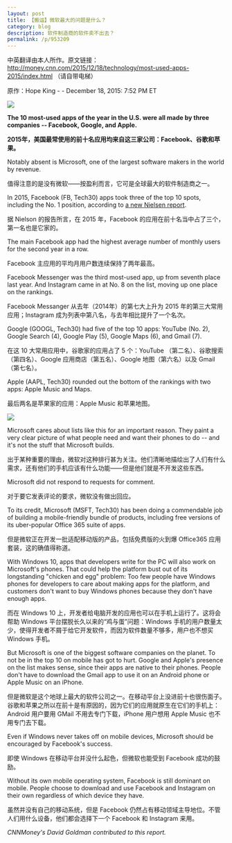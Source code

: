 ```yaml
---
layout: post
title: 【搬运】微软最大的问题是什么？
category: blog
description: 软件制造商的软件卖不出去？
permalink: /p/953209
---
```

中英翻译由本人所作。原文链接：
<http://money.cnn.com/2015/12/18/technology/most-used-apps-2015/index.html>
（请自带电梯）

原作：Hope King - <a href="https://twitter.com/intent/user?screen_name=lisahopeking"><i class="fa fa-twitter"></i></a> - December 18, 2015: 7:52 PM ET

![](https://o0stweauh.qnssl.com/151218114419-top-smartphone-apps-780x439.jpg)

**The 10 most-used apps of the year in the U.S. were all made by three companies -- Facebook, Google, and Apple.**

**2015年，美国最常使用的前十名应用均来自这三家公司：Facebook、谷歌和苹果。**

Notably absent is Microsoft, one of the largest software makers in the world by revenue.

值得注意的是没有微软——按盈利而言，它可是全球最大的软件制造商之一。

In 2015, Facebook (FB, Tech30) apps took three of the top 10 spots, including the No. 1 position, according to [a new Nielsen report](http://www.nielsen.com/us/en/insights/news/2015/tops-of-2015-digital.html).

据 Nielson 的报告所言，在 2015 年，Facebook 的应用在前十名当中占了三个，第一名也是它家的。

The main Facebook app had the highest average number of monthly users for the second year in a row.

Facebook 主应用的平均月用户数连续保持了两年最高。

Facebook Messenger was the third most-used app, up from seventh place last year. And Instagram came in at No. 8 on the list, moving up one place on the rankings.

Facebook Messanger 从去年（2014年）的第七大上升为 2015 年的第三大常用应用；Instagram 成为列表中第八名，与去年相比提升了一个名次。

Google (GOOGL, Tech30) had five of the top 10 apps: YouTube (No. 2), Google Search (4), Google Play (5), Google Maps (6), and Gmail (7).

在这 10 大常用应用中，谷歌家的应用占了 5 个：YouTube （第二名）、谷歌搜索（第四名）、Google 应用商店（第五名）、Google 地图（第六名）以及 Gmail （第七名）。

Apple (AAPL, Tech30) rounded out the bottom of the rankings with two apps: Apple Music and Maps.

最后两名是苹果家的应用：Apple Music 和苹果地图。

![](https://o0stweauh.qnssl.com/151218114434-top-smartphone-apps-of-2015-780x439.png)

Microsoft cares about lists like this for an important reason. They paint a very clear picture of what people need and want their phones to do -- and it's not the stuff that Microsoft builds.

出于某种重要的理由，微软对这种排行甚为关注。他们清晰地描绘出了人们有什么需求，还有他们的手机应该有什么功能——但是他们就是不开发这些东西。

Microsoft did not respond to requests for comment.

对于要它发表评论的要求，微软没有做出回应。

To its credit, Microsoft (MSFT, Tech30) has been doing a commendable job of building a mobile-friendly bundle of products, including free versions of its uber-popular Office 365 suite of apps.

但是微软正在开发一批适配移动版的产品，包括免费版的火到爆 Office365 应用套装，这的确值得称道。

With Windows 10, apps that developers write for the PC will also work on Microsoft's phones. That could help the platform bust out of its longstanding "chicken and egg" problem: Too few people have Windows phones for developers to care about making apps for the platform, and customers don't want to buy Windows phones because they don't have enough apps.

而在 Windows 10 上，开发者给电脑开发的应用也可以在手机上运行了。这将会帮助 Windows 平台摆脱长久以来的“鸡与蛋”问题：Windows 手机的用户数量太少，使得开发者不屑于给它开发软件，而因为软件数量不够多，用户也不想买 Windows 手机。

But Microsoft is one of the biggest software companies on the planet. To not be in the top 10 on mobile has got to hurt.
Google and Apple's presence on the list makes sense, since their apps are native to their phones. People don't have to download the Gmail app to use it on an Android phone or Apple Music on an iPhone.

但是微软是这个地球上最大的软件公司之一。在移动平台上没进前十也很伤面子。谷歌和苹果之所以在前十是有原因的，因为它们的应用就原生在它们的手机上：Android 用户要用 GMail 不用去专门下载，iPhone 用户想用 Apple Music 也不用专门去下载。

Even if Windows never takes off on mobile devices, Microsoft should be encouraged by Facebook's success.

即使 Windows 在移动平台并没什么起色，但微软也能受到 Facebook 成功的鼓励。

Without its own mobile operating system, Facebook is still dominant on mobile. People choose to download and use Facebook and Instagram on their own regardless of which device they have.

虽然并没有自己的移动系统，但是 Facebook 仍然占有移动领域主导地位。不管人们用什么设备，他们都会选择下一个 Facebook 和 Instagram 来用。

_CNNMoney's David Goldman contributed to this report._

